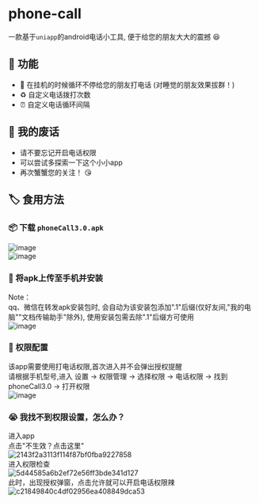 # phone-call  
一款基于`uniapp`的android电话小工具, 便于给您的朋友大大的震撼 :laughing:  
## :feet: 功能  
 + :poop: 在挂机的时候循环不停给您的朋友打电话 (对睡觉的朋友效果拔群！)  
 + :recycle: 自定义电话拨打次数  
 + :alarm_clock: 自定义电话循环间隔
## :speech_balloon: 我的废话
 +  请不要忘记开启电话权限
 +  可以尝试多探索一下这个小小app
 +  再次蟹蟹您的关注！ :kissing_heart:
## :label: 食用方法
### :package: 下载 `phoneCall3.0.apk`
![image](https://github.com/SPRuala/phone-call/assets/150599570/a83795be-6cca-4c2b-9bb3-787462093d69)  
![image](https://github.com/SPRuala/phone-call/assets/150599570/2d3499ac-5b27-46c2-a22e-e68c4a4fd090)
### :iphone: 将apk上传至手机并安装
Note：  
qq、微信在转发apk安装包时, 会自动为该安装包添加".1"后缀(仅好友间,"我的电脑""文档传输助手"除外), 使用安装包需去除".1"后缀方可使用  
![image](https://github.com/SPRuala/phone-call/assets/150599570/77961bc3-0bec-4c20-a4ce-750e01a3c2df)
### :art: 权限配置
该app需要使用打电话权限,首次进入并不会弹出授权提醒  
请根据手机型号,进入 设置 -> 权限管理 ->  选择权限 -> 电话权限 -> 找到phoneCall3.0 -> 打开权限  
![image](https://github.com/SPRuala/phone-call/assets/150599570/d9cfc5ff-f722-4750-9d15-5f1dac50cdac)  
### :sob: 我找不到权限设置，怎么办？
进入app  
点击"不生效？点击这里"  
![2143f2a3113f114f87bf0fba9227858](https://github.com/SPRuala/phone-call/assets/150599570/8b4baf04-ae26-43a8-bea0-3d881d1674dd)  
进入权限检查  
![5d44585a6b2ef72e56ff3bde341d127](https://github.com/SPRuala/phone-call/assets/150599570/d3b0ffdd-35e0-4b9a-aa96-821ba021e26c)  
此时，出现授权弹窗，点击允许就可以开启电话权限辣  
![c21849840c4df02956ea408849dca53](https://github.com/SPRuala/phone-call/assets/150599570/5e0830a4-eee8-4f6f-a2e1-d2e021fee8dd)

